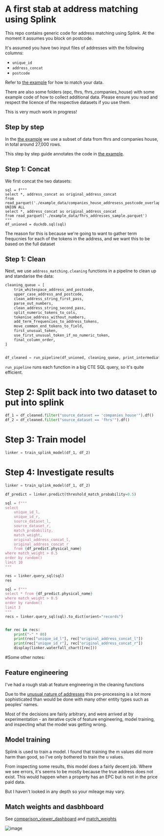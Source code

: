 # A first stab at address matching using Splink

This repo contains generic code for address matching using Splink. At the moment it assumes you block on postcode.

It's assumed you have two input files of addresses with the following columns:

- `unique_id`
- `address_concat`
- `postcode`

Refer to [the example](example.py) for how to match your data.

There are also some folders (epc, fhrs, fhrs_companies_house) with some example code of how to collect additional data. Please ensure you read and respect the licence of the respective datasets if you use them.

This is very much work in progress!

## Step by step

In the [the example](example.py) we use a subset of data from fhrs and companies house, in total around 27,000 rows.

This step by step guide annotates the code in [the example](example.py).

## Step 1: Concat

We first concat the two datasets:

```
sql = f"""
select *, address_concat as original_address_concat
from read_parquet('./example_data/companies_house_addresess_postcode_overlap.parquet')
UNION ALL
select *, address_concat as original_address_concat
from read_parquet('./example_data/fhrs_addresses_sample.parquet')
"""
df_unioned = duckdb.sql(sql)
```

The reason for this is because we're going to want to gather term frequcnies for each of the tokens in the address, and we want this to be based on the full dataset

## Step 1: Clean

Next, we use `address_matching.cleaning` functions in a pipeline to clean up and standarise the data:

```python
cleaning_queue = [
    trim_whitespace_address_and_postcode,
    upper_case_address_and_postcode,
    clean_address_string_first_pass,
    parse_out_numbers,
    clean_address_string_second_pass,
    split_numeric_tokens_to_cols,
    tokenise_address_without_numbers,
    add_term_frequencies_to_address_tokens,
    move_common_end_tokens_to_field,
    first_unusual_token,
    use_first_unusual_token_if_no_numeric_token,
    final_column_order,
]


df_cleaned = run_pipeline(df_unioned, cleaning_queue, print_intermediate=False)
```

`run_pipeline` runs each function in a big CTE SQL query, so it's quite efficient.

# Step 2: Split back into two dataset to put into splink

```python
df_1 = df_cleaned.filter("source_dataset == 'companies_house'").df()
df_2 = df_cleaned.filter("source_dataset == 'fhrs'").df()
```

# Step 3: Train model

```python
linker = train_splink_model(df_1, df_2)
```

# Step 4: Investigate results

```python
linker = train_splink_model(df_1, df_2)

df_predict = linker.predict(threshold_match_probability=0.5)

sql = f"""
select
    unique_id_l,
    unique_id_r,
    source_dataset_l,
    source_dataset_r,
    match_probability,
    match_weight,
    original_address_concat_l,
    original_address_concat_r
    from {df_predict.physical_name}
where match_weight > 0.5
order by random()
limit 10
"""

res = linker.query_sql(sql)
res

sql = f"""
select * from {df_predict.physical_name}
where match_weight > 0.5
order by random()
limit 3
"""
recs = linker.query_sql(sql).to_dict(orient="records")


for rec in recs:
    print("-" * 80)
    print(rec["unique_id_l"], rec["original_address_concat_l"])
    print(rec["unique_id_r"], rec["original_address_concat_r"])
    display(linker.waterfall_chart([rec]))

```

#Some other notes:

## Feature engineering

I've had a rough stab at feature engineering in the cleaning functions

Due to the [unusual nature of addresses](https://www.mjt.me.uk/posts/falsehoods-programmers-believe-about-addresses/) this pre-processing is a lot more sophisticated than would be done with many other entity types such as peoples' names.

Most of the decisions are fairly arbitrary, and were arrived at by experimentation - an iterative cycle of feature engineering, model training, and inspecting what the model was getting wrong.

## Model training

Splink is used to train a model. I found that training the m values did more harm than good, so I've only bothered to train the u values.

From inspecting some results, this model does a fairly decent job. Where we see errors, it's seems to be mostly because the true address does not exist. This would happen when a property has an EPC but is not in the price paid data.

But I haven't looked in any depth so your mileage may vary.

## Match weights and dasbhboard

See [comparison_viewer_dashboard](comparison_viewer_dashboard.html) and [match_weights](match_weights.html)

![image](https://github.com/RobinL/address_matching_example/assets/2608005/7f025849-c7e2-4687-b0ae-8cabbe3977b9)

